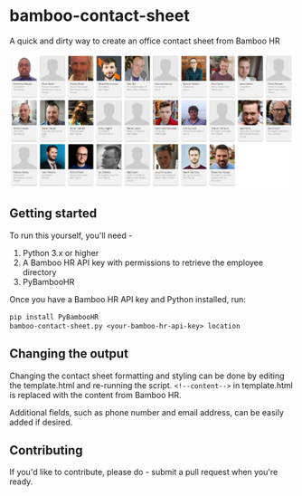 # bamboo-contact-sheet

A quick and dirty way to create an office contact sheet from Bamboo HR

![output](https://github.com/infinityworks/bamboo-contact-sheet/blob/master/output.png?raw=true)

## Getting started

To run this yourself, you'll need -

1. Python 3.x or higher
2. A Bamboo HR API key with permissions to retrieve the employee directory
3. PyBambooHR

Once you have a Bamboo HR API key and Python installed, run:

```
pip install PyBambooHR
bamboo-contact-sheet.py <your-bamboo-hr-api-key> location
```

## Changing the output

Changing the contact sheet formatting and styling can be done by editing the template.html and re-running the script. `<!--content-->` in template.html is replaced with the content from Bamboo HR.

Additional fields, such as phone number and email address, can be easily added if desired.

## Contributing

If you'd like to contribute, please do - submit a pull request when you're ready.
